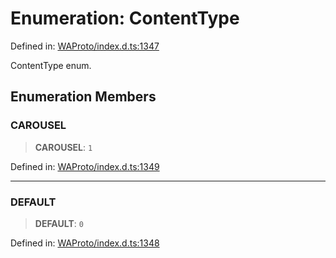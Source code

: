 # Enumeration: ContentType

Defined in: [WAProto/index.d.ts:1347](https://github.com/Fokusdotid/bail/blob/c004679536d41fcf32da31cecf70d3991dfa31b5/WAProto/index.d.ts#L1347)

ContentType enum.

## Enumeration Members

### CAROUSEL

> **CAROUSEL**: `1`

Defined in: [WAProto/index.d.ts:1349](https://github.com/Fokusdotid/bail/blob/c004679536d41fcf32da31cecf70d3991dfa31b5/WAProto/index.d.ts#L1349)

***

### DEFAULT

> **DEFAULT**: `0`

Defined in: [WAProto/index.d.ts:1348](https://github.com/Fokusdotid/bail/blob/c004679536d41fcf32da31cecf70d3991dfa31b5/WAProto/index.d.ts#L1348)
